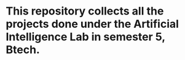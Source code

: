 # This repository collects all the projects done under the Artificial Intelligence Lab in semester 5, Btech.